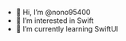 - 👋 Hi, I’m @nono95400
- 👀 I’m interested in Swift
- 🌱 I’m currently learning SwiftUI

<!---
nono95400/nono95400 is a ✨ special ✨ repository because its `README.md` (this file) appears on your GitHub profile.
You can click the Preview link to take a look at your changes.
--->
